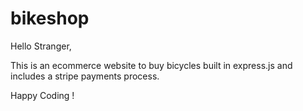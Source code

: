 # bikeshop

Hello Stranger, 

This is an ecommerce website to buy bicycles built in express.js and includes a stripe payments process. 

Happy Coding !
